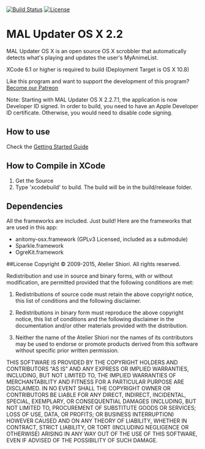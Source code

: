 [![Build Status](https://travis-ci.org/chikorita157/malupdaterosx-cocoa.svg?branch=master)](https://travis-ci.org/chikorita157/malupdaterosx-cocoa) [![License](https://img.shields.io/badge/license-BSD-green.svg)](http://opensource.org/licenses/BSD-3-Clause)

# MAL Updater OS X 2.2
MAL Updater OS X is an open source OS X scrobbler that automatically detects what's playing and updates the user's MyAnimeList.

XCode 6.1 or higher is required to build (Deployment Target is OS X 10.8)

Like this program and want to support the development of this program? [Become our Patreon](http://www.patreon.com/chikorita157)

Note: Starting with MAL Updater OS X 2.2.7.1, the application is now Developer ID signed. In order to build, you need to have an Apple Developer ID certificate. Otherwise, you would need to disable code signing.

## How to use
Check the [Getting Started Guide](https://github.com/chikorita157/malupdaterosx-cocoa/wiki/Getting-Started)

## How to Compile in XCode
1. Get the Source
2. Type 'xcodebuild' to build. The build will be in the build/release folder.

## Dependencies
All the frameworks are included. Just build! Here are the frameworks that are used in this app:

* anitomy-osx.framework (GPLv3 Licensed, included as a submodule)
* Sparkle.framework
* OgreKit.framework

##License
Copyright © 2009-2015, Atelier Shiori.
All rights reserved.

Redistribution and use in source and binary forms, with or without modification, are permitted provided that the following conditions are met: 

1. Redistributions of source code must retain the above copyright notice, this list of conditions and the following disclaimer. 

2. Redistributions in binary form must reproduce the above copyright notice, this list of conditions and the following disclaimer in the documentation and/or other materials provided with the distribution. 

3. Neither the name of the Atelier Shiori nor the names of its contributors may be used to endorse or promote products derived from this software without specific prior written permission.

THIS SOFTWARE IS PROVIDED BY THE COPYRIGHT HOLDERS AND CONTRIBUTORS “AS IS” AND ANY EXPRESS OR IMPLIED WARRANTIES, INCLUDING, BUT NOT LIMITED TO, THE IMPLIED WARRANTIES OF MERCHANTABILITY AND FITNESS FOR A PARTICULAR PURPOSE ARE DISCLAIMED. IN NO EVENT SHALL THE COPYRIGHT OWNER OR CONTRIBUTORS BE LIABLE FOR ANY DIRECT, INDIRECT, INCIDENTAL, SPECIAL, EXEMPLARY, OR CONSEQUENTIAL DAMAGES (INCLUDING, BUT NOT LIMITED TO, PROCUREMENT OF SUBSTITUTE GOODS OR SERVICES; LOSS OF USE, DATA, OR PROFITS; OR BUSINESS INTERRUPTION) HOWEVER CAUSED AND ON ANY THEORY OF LIABILITY, WHETHER IN CONTRACT, STRICT LIABILITY, OR TORT (INCLUDING NEGLIGENCE OR OTHERWISE) ARISING IN ANY WAY OUT OF THE USE OF THIS SOFTWARE, EVEN IF ADVISED OF THE POSSIBILITY OF SUCH DAMAGE.